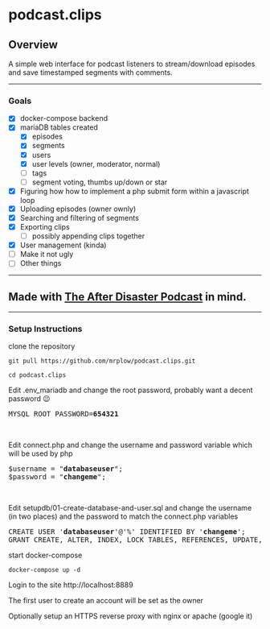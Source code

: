 # podcast.clips

## Overview
A simple web interface for podcast listeners to stream/download episodes and save timestamped segments with comments.

---

### Goals
- [x] docker-compose backend
- [x] mariaDB tables created
  - [x] episodes
  - [x] segments
  - [x] users
  - [x] user levels (owner, moderator, normal)
  - [ ] tags
  - [ ] segment voting, thumbs up/down or star
- [x] Figuring how how to implement a php submit form within a javascript loop
- [x] Uploading episodes (owner ownly)
- [x] Searching and filtering of segments
- [x] Exporting clips
  - [ ] possibly appending clips together
- [x] User management (kinda)
- [ ] Make it not ugly
- [ ] Other things

---

## Made with [The After Disaster Podcast](https://www.patreon.com/AfterDisaster) in mind.

---

### Setup Instructions
clone the repository

`git pull https://github.com/mrplow/podcast.clips.git`

`cd podcast.clips`

Edit .env_mariadb and change the root password, probably want a decent password 😉
<pre>
MYSQL_ROOT_PASSWORD=<b>654321</b>
</pre>
<br />

Edit connect.php and change the username and password variable which will be used by php
<pre>
$username = "<b>databaseuser</b>";
$password = "<b>changeme</b>";
</pre>
<br />

Edit setupdb/01-create-database-and-user.sql and change the username (in two places) and the password to match the connect.php variables
<pre>
CREATE USER '<b>databaseuser</b>'@'%' IDENTIFIED BY '<b>changeme</b>';
GRANT CREATE, ALTER, INDEX, LOCK TABLES, REFERENCES, UPDATE, DELETE, DROP, SELECT, INSERT ON `podcast_clips`.* TO '<b>databaseuser</b>'@'%';`
</pre>

start docker-compose

`docker-compose up -d`

Login to the site http://localhost:8889

The first user to create an account will be set as the owner

Optionally setup an HTTPS reverse proxy with nginx or apache (google it)

